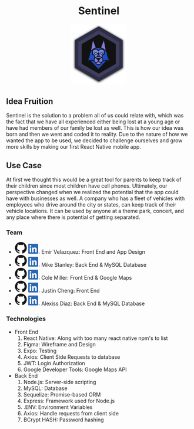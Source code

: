 <h1 align="center">Sentinel</h1>

<p align="center">
<img width="150" heigh="150" src="assets/sentinelHighRes.png" alt="Sentinel Logo"></img>
</p>

## Idea Fruition
Sentinel is the solution to a problem all of us could relate with, which was the fact that we have all experienced either being lost at a young age or have had members of our family be lost as well. This is how our idea was born and then we went and coded it to reality. Due to the nature of how we wanted the app to be used, we decided to challenge ourselves and grow more skills by making our first React Native mobile app.
## Use Case
At first we thought this would be a great tool for parents to keep track of their children since most children have cell phones. Ultimately, our perspective changed when we realized the potential that the app could have with businesses as well. A company who has a fleet of vehicles with employees who drive around the city or states, can keep track of their vehicle locations. It can be used by anyone at a theme park, concert, and any place where there is potential of getting separated.
### Team
- <a href="https://github.com/EmirVelazquez"><img src="assets/Social/gitHub.png" alt="GitHub Logo"></img></a> <a href="https://www.linkedin.com/in/emir-velazquez-35560b196/"><img src="assets/Social/linkedIn.png" alt="LinkedIn Logo"></img></a> Emir Velazquez: Front End and App Design 
- <a href="https://github.com/MR-Stan"><img src="assets/Social/gitHub.png" alt="GitHub Logo"></img></a> <a href="https://www.linkedin.com/in/mr-stan/"><img src="assets/Social/linkedIn.png" alt="LinkedIn Logo"></img></a> Mike Stanley: Back End & MySQL Database
- <a href="https://github.com/ColeMiller21"><img src="assets/Social/gitHub.png" alt="GitHub Logo"></img></a> <a href="https://www.linkedin.com/in/colemiller21/"><img src="assets/Social/linkedIn.png" alt="LinkedIn Logo"></img></a> Cole Miller: Front End & Google Maps 
- <a href="https://github.com/1Fungi99"><img src="assets/Social/gitHub.png" alt="GitHub Logo"></img></a> <a href="https://www.linkedin.com/in/justin-reed-cheng-37b425194/"><img src="assets/Social/linkedIn.png" alt="LinkedIn Logo"></img></a> Justin Cheng: Front End 
- <a href="https://github.com/alex05d"><img src="assets/Social/gitHub.png" alt="GitHub Logo"></img></a> <a href="https://www.linkedin.com/in/alexiss-diaz-9b15b818b/"><img src="assets/Social/linkedIn.png" alt="LinkedIn Logo"></img></a> Alexiss Diaz: Back End & MySQL Database 

### Technologies
- Front End
  1. React Native: Along with too many react native npm's to list
  2. Figma: Wireframe and Design
  3. Expo: Testing
  4. Axios: Client Side Requests to database
  5. JWT: Login Authorization
  6. Google Developer Tools: Google Maps API
- Back End
  1. Node.js: Server-side scripting
  2. MySQL: Database
  4. Sequelize: Promise-based ORM
  3. Express: Framework used for Node.js
  4. .ENV: Environment Variables
  5. Axios: Handle requests from client side
  6. BCrypt HASH: Password hashing

